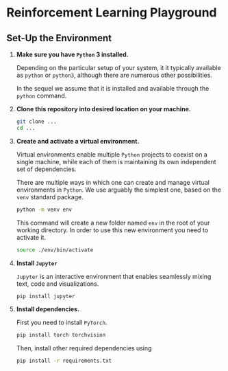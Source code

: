 # Reinforcement Learning Playground

## Set-Up the Environment

1. **Make sure you have `Python` 3 installed.**

    Depending on the particular setup of your system, it it typically available as `python` or `python3`, although there are numerous other possibilities.

    In the sequel we assume that it is installed and available through the `python` command.

1. **Clone this repository into desired location on your machine.**

    ```bash
    git clone ...
    cd ... 
    ```

1. **Create and activate a virtual environment.**

    Virtual environments enable multiple `Python` projects to coexist on a single machine, while each of them is maintaining its own independent set of dependencies.

    There are multiple ways in which one can create and manage virtual environments in `Python`. We use arguably the simplest one, based on the `venv` standard package.

    ```bash
    python -m venv env
    ```

    This command will create a new folder named `env` in the root of your working directory. In order to use this new environment you need to activate it.

    ```bash
    source ./env/bin/activate
    ```

1. **Install `Jupyter`**

    `Jupyter` is an interactive environment that enables seamlessly mixing text, code and visualizations.

    ```bash
    pip install jupyter
    ```

1. **Install dependencies.**

    First you need to install `PyTorch`.

    ```bash
    pip install torch torchvision
    ```

    Then, install other required dependencies using

    ```bash
    pip install -r requirements.txt
    ```
